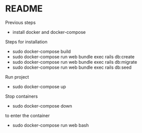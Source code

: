 # README
Previous steps

  * install docker and docker-compose

Steps for installation

  * sudo docker-compose build
  * sudo docker-compose run web bundle exec rails db:create
  * sudo docker-compose run web bundle exec rails db:migrate
  * sudo docker-compose run web bundle exec rails db:seed

Run project

  * sudo docker-compose up

Stop containers

  * sudo docker-compose down 

to enter the container

  * sudo docker-compose run web bash


